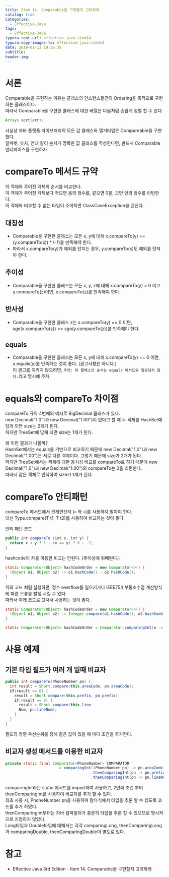 ```yaml
---
title: Item 14. Comparable을 구현할지 고려하라
catalog: true
Categories:
  - Effective-Java
tags:
  - Effective-Java
typora-root-url: effective-java-item14
typora-copy-images-to: effective-java-item14
date: 2019-01-13 19:26:38
subtitle:
header-img:
---
```


# 서론
Comparable을 구현하는 이유는 클래스의 인스턴스들간의 Ordering을 목적으로 구현하는 클래스이다.  
따라서 Comparable을 구현한 클래스에 대한 배열은 다음처럼 손쉽게 정렬 할 수 있다.

```java
Arrays.sort(arr);
```

사실상 자바 플랫폼 라이브러리의 모든 값 클래스와 열거타입은 Compareable을 구현했다.  
알파벳, 숫자, 연대 같이 순서가 명확한 값 클래스를 작성한다면, 반드시 Comparable 인터페이스를 구현하자

# compareTo 메서드 규약

이 객체와 주어진 객체의 순서를 비교한다.  
이 객체가 주어진 객체보다 작으면 음의 정수를, 같으면 0을, 크면 양의 정수를 리턴한다.  
이 객체와 비교할 수 없는 타입이 주어지면 ClassCaseException을 던진다.

## 대칭성
* Comparable을 구현한 클래스는 모든 x, y에 대해 x.compareTo(y) == (y.compareTo(x)) * (-1)을 만족해야 한다.
* 따라서 x.compareTo(y)가 예외를 던지는 경우, y.compareTo(x)도 예외를 던져야 한다.

## 추이성
* Comparable을 구현한 클래스는 모든 x, y, z에 대해 x.compareTo(y) > 0 이고 y.compareTo(z)이면, x.compareTo(z)를 만족해야 한다.

## 반사성
* Comparable을 구현한 클래스 z는 x.compareTo(y) == 0 이면, sgn(x.compareTo(z)) == sgn(y.compareTo(z))를 만족해야 한다.

## equals 
* Comparable을 구현한 클래스는 모든 x, y에 대해 x.compareTo(y) == 0 이면, x.equals(y)를 만족하는 것이 좋다. (권고사항은 아니다.)  
이 권고를 지키지 않으려면, `주의: 이 클래스의 순서는 equals 메서드와 일관되지 않다.`라고 명시해 주자.

# equals와 compareTo 차이점
compareTo 규약 4번째의 예시로 BigDecimal 클래스가 있다.  
new Decimal("1.0")과 new Decimal("1.00")이 있다고 할 때 두 객체를 HashSet<Decimal>에 담게 되면 size는 2개가 된다.  
하지만 TreeSet<Decimal>에 담게 되면 size는 1개가 된다.  

왜 이런 결과가 나올까?  
HashSet에서는 equals를 기반으로 비교하기 때문에 new Decimal("1.0")과 new Decimal("1.00")은 서로 다른 객체이다. 그렇기 때문에 size가 2개가 된다.  
하지만 TreeSet에서는 객체에 대한 동치성 비교를 compareTo로 하기 때문에 new Decimal("1.0")과 new Decimal("1.00")의 compareTo는 0을 리턴한다.  
따라서 같은 객체로 인식하여 size가 1개가 된다.

# compareTo 안티패턴
compareTo 메서드에서 관계연산자 (`<` 와 `>`)를 사용하지 말아야 한다.  
대신 Type.compare(T t1, T t2)를 사용하여 비교하는 것이 좋다.

안티 패턴 코드
```java
public int compareTo (int x, int y) {
  return x < y ? 1 : (x == y) ? 0 : -1;
}
```

hashcode의 차를 이용한 비교는 안된다. (추이성에 위배된다.)

```java
static Comparator<Object> hashCodeOrder = new Comparator<>() {
  (Object o1, Object o2) -> o1.hashCode() - o2.hashCode();
}
```
위의 코드 처럼 실행하면, 정수 overflow를 일으키거나 IEEE754 부동소수점 계산방식에 따른 오류를 발생 시킬 수 있다.  
따라서 아래 코드로 고쳐서 사용하는 것이 좋다.
```java
static Comparator<Object> hashCodeOrder = new Comparator<>() {
  (Object o1, Object o2) -> Integer.compare(o1.hashCode(), o2.hashCode())
}
```
```java
static Comparator<Object> hashCodeOrder = Comparator.comparingInt(o -> o.hashCode());
```

# 사용 예제
## 기본 타입 필드가 여러 개 일때 비교자
```java
public int compareTo(PhoneNumber pn) {
  int result = Short.compare(this.areaCode, pn.areaCode);
  if(result == 0) {
    result = Short.compare(this.prefix, pn.prefix);
    if(result == 0) {
      result = Short.compare(this.line
      Num, pn.lineNum);
    }
  }
}
```
필드의 정렬 우선순위를 정해 같은 값이 있을 때 마다 조건을 추가한다.

## 비교자 생성 메서드를 이용한 비교자
```java
private static final Comparator<PhoneNumber> COMPARATOR 
                        = comparingInt((PhoneNumber pn) -> pn.areaCode)  
                                      .thenComparingInt(pn -> pn.prefix)  
                                      .thenComparingInt(pn -> pn.lineNum)
```
comparingInt라는 static 메서드를 import하여 사용하고, 2번째 조건 부터 thenComparingInt를 사용하여 비교자를 추가 할 수 있다.  
최초 사용 시, PhoneNumber pn을 사용하여 람다식에서 타입을 추론 할 수 있도록 코드를 추가 하였다.  
thenComparingInt부터는 자바 컴파일러가 충분히 타입을 추론 할 수 있으므로 명시적으로 지정하지 않았다.  
Long타입과 Double타입에 대해서는 각각 comparingLong, thenComparingLong과 comparingDouble, thenComparingDouble이 별도로 있다.


# 참고
* Effective Java 3rd Edition - Item 14. Comparable을 구현할지 고려하라
